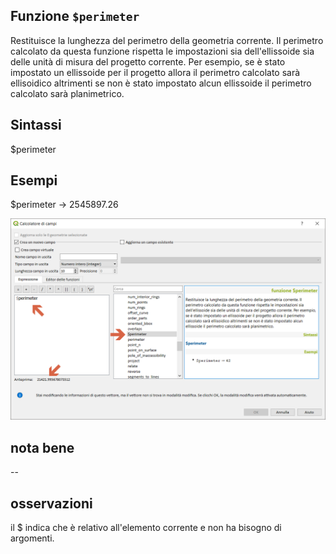 ## Funzione `$perimeter`

Restituisce la lunghezza del perimetro della geometria corrente. Il perimetro calcolato da questa funzione rispetta le impostazioni sia dell'ellissoide sia delle unità di misura del progetto corrente. Per esempio, se è stato impostato un ellissoide per il progetto allora il perimetro calcolato sarà ellisoidico altrimenti se non è stato impostato alcun ellissoide il perimetro calcolato sarà planimetrico.

## Sintassi

$perimeter

## Esempi

$perimeter → 2545897.26

<img src="/img/geometria/$perimeter/$perimeter1.png">

## nota bene

--

## osservazioni

il $ indica che è relativo all'elemento corrente e non ha bisogno di argomenti.